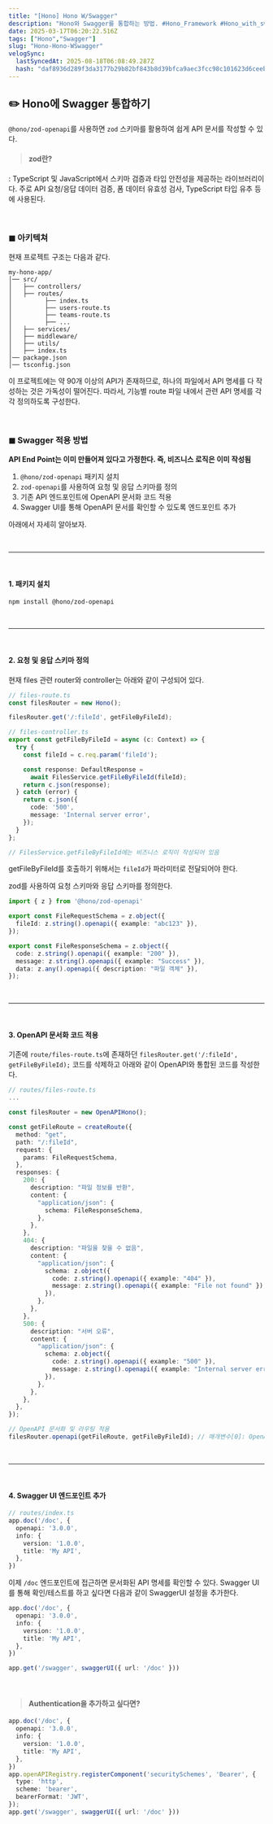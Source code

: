 ```yaml
---
title: "[Hono] Hono W/Swagger"
description: "Hono와 Swagger를 통합하는 방법. #Hono_Framework #Hono_with_swagger #Hono_OpenAPI"
date: 2025-03-17T06:20:22.516Z
tags: ["Hono","Swagger"]
slug: "Hono-Hono-WSwagger"
velogSync:
  lastSyncedAt: 2025-08-18T06:08:49.287Z
  hash: "daf8936d289f3da3177b29b82bf843b8d39bfca9aec3fcc98c101623d6ceeb5e"
---
```


## ✏️ Hono에 Swagger 통합하기  
`@hono/zod-openapi`를 사용하면 `zod` 스키마를 활용하여 쉽게 API 문서를 작성할 수 있다.

> #### zod란?
: TypeScript 및 JavaScript에서 스키마 검증과 타입 안전성을 제공하는 라이브러리이다. 
주로 API 요청/응답 데이터 검증, 폼 데이터 유효성 검사, TypeScript 타입 유추 등에 사용된다.

<br>

### ◼︎ 아키텍쳐

현재 프로젝트 구조는 다음과 같다.
```
my-hono-app/
│── src/
│   ├── controllers/
│   ├── routes/
│   	  ├── index.ts
│   	  ├── users-route.ts
│   	  ├── teams-route.ts
│   	  ├── ...
│   ├── services/
│   ├── middleware/
│   ├── utils/
│   ├── index.ts
│── package.json
│── tsconfig.json
```

이 프로젝트에는 약 90개 이상의 API가 존재하므로, 하나의 파일에서 API 명세를 다 작성하는 것은 가독성이 떨어진다.
따라서, 기능별 route 파일 내에서 관련 API 명세를 각각 정의하도록 구성한다.


<br>

### ◼︎ Swagger 적용 방법

**API End Point는 이미 만들어져 있다고 가정한다. 즉, 비즈니스 로직은 이미 작성됨**

1. `@hono/zod-openapi` 패키지 설치
2. `zod-openapi`를 사용하여 요청 및 응답 스키마를 정의
3. 기존 API 엔드포인트에 OpenAPI 문서화 코드 적용
4. Swagger UI를 통해 OpenAPI 문서를 확인할 수 있도록 엔드포인트 추가

아래에서 자세히 알아보자.

<br>

---

<br>

#### 1. 패키지 설치  

```sh
npm install @hono/zod-openapi
```

<br>

---

<br>

#### 2. 요청 및 응답 스키마 정의
현재 files 관련 router와 controller는 아래와 같이 구성되어 있다.

```ts
// files-route.ts
const filesRouter = new Hono();

filesRouter.get('/:fileId', getFileByFileId);
```
```ts
// files-controller.ts
export const getFileByFileId = async (c: Context) => {
  try {
    const fileId = c.req.param('fileId');

    const response: DefaultResponse =
      await FilesService.getFileByFileId(fileId);
    return c.json(response);
  } catch (error) {
    return c.json({
      code: '500',
      message: 'Internal server error',
    });
  }
};

// FilesService.getFileByFileId에는 비즈니스 로직이 작성되어 있음
```


getFileByFileId를 호출하기 위해서는 `fileId`가 파라미터로 전달되어야 한다.

zod를 사용하여 요청 스키마와 응답 스키마를 정의한다.

```ts
import { z } from '@hono/zod-openapi'

export const FileRequestSchema = z.object({
  fileId: z.string().openapi({ example: "abc123" }),
});

export const FileResponseSchema = z.object({
  code: z.string().openapi({ example: "200" }),
  message: z.string().openapi({ example: "Success" }),
  data: z.any().openapi({ description: "파일 객체" }),
});
```

<br>

---

<br>


#### 3. OpenAPI 문서화 코드 적용

기존에 `route/files-route.ts`에 존재하던 `filesRouter.get('/:fileId', getFileByFileId);` 코드를 삭제하고 아래와 같이 OpenAPI와 통합된 코드를 작성한다.

```typescript
// routes/files-route.ts
...

const filesRouter = new OpenAPIHono();

const getFileRoute = createRoute({
  method: "get",
  path: "/:fileId",
  request: {
    params: FileRequestSchema,
  },
  responses: {
    200: {
      description: "파일 정보를 반환",
      content: {
        "application/json": {
          schema: FileResponseSchema,
        },
      },
    },
    404: {
      description: "파일을 찾을 수 없음",
      content: {
        "application/json": {
          schema: z.object({
            code: z.string().openapi({ example: "404" }),
            message: z.string().openapi({ example: "File not found" }),
          }),
        },
      },
    },
    500: {
      description: "서버 오류",
      content: {
        "application/json": {
          schema: z.object({
            code: z.string().openapi({ example: "500" }),
            message: z.string().openapi({ example: "Internal server error" }),
          }),
        },
      },
    },
  },
});

// OpenAPI 문서화 및 라우팅 적용
filesRouter.openapi(getFileRoute, getFileByFileId); // 매개변수[0]: OpenAPI 스키마가 포함된 API 엔드포인트 정의, 매개변수[1]: 핸들러


```

<br>

---

<br>

#### 4. Swagger UI 엔드포인트 추가

```ts
// routes/index.ts
app.doc('/doc', {
  openapi: '3.0.0',
  info: {
    version: '1.0.0',
    title: 'My API',
  },
})
```

이제 `/doc` 엔드포인트에 접근하면 문서화된 API 명세를 확인할 수 있다.
Swagger UI를 통해 확인/테스트를 하고 싶다면 다음과 같이 SwaggerUI 설정을 추가한다.

```ts
app.doc('/doc', {
  openapi: '3.0.0',
  info: {
    version: '1.0.0',
    title: 'My API',
  },
})

app.get('/swagger', swaggerUI({ url: '/doc' }))
```

<br>

>#### Authentication을 추가하고 싶다면?
```ts
app.doc('/doc', {
  openapi: '3.0.0',
  info: {
    version: '1.0.0',
    title: 'My API',
  },
})
app.openAPIRegistry.registerComponent('securitySchemes', 'Bearer', {
  type: 'http',
  scheme: 'bearer',
  bearerFormat: 'JWT',
});
app.get('/swagger', swaggerUI({ url: '/doc' }))
```




